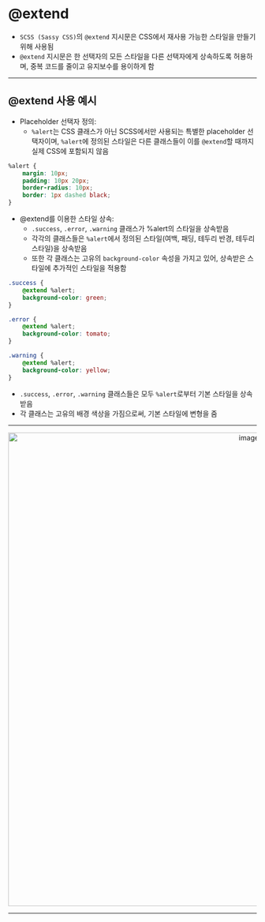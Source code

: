 # @extend

* `SCSS (Sassy CSS)`의 `@extend` 지시문은 CSS에서 재사용 가능한 스타일을 만들기 위해 사용됨
* `@extend` 지시문은 한 선택자의 모든 스타일을 다른 선택자에게 상속하도록 허용하며, 중복 코드를 줄이고 유지보수를 용이하게 함

***

## @extend 사용 예시

* Placeholder 선택자 정의:
    * `%alert`는 CSS 클래스가 아닌 SCSS에서만 사용되는 특별한 placeholder 선택자이며, `%alert`에 정의된 스타일은 다른 클래스들이 이를 `@extend`할 때까지 실제 CSS에 포함되지 않음

```CSS
%alert {
    margin: 10px;
    padding: 10px 20px;
    border-radius: 10px;
    border: 1px dashed black;
}
```

* @extend를 이용한 스타일 상속:
    * `.success`, `.error`, `.warning` 클래스가 %alert의 스타일을 상속받음
    * 각각의 클래스들은 `%alert`에서 정의된 스타일(여백, 패딩, 테두리 반경, 테두리 스타일)을 상속받음
    * 또한 각 클래스는 고유의 `background-color` 속성을 가지고 있어, 상속받은 스타일에 추가적인 스타일을 적용함

```CSS
.success {
    @extend %alert;
    background-color: green;
}

.error {
    @extend %alert;
    background-color: tomato;
}

.warning {
    @extend %alert;
    background-color: yellow;
}
```

* `.success`, `.error`, `.warning` 클래스들은 모두 `%alert`로부터 기본 스타일을 상속받음
* 각 클래스는 고유의 배경 색상을 가짐으로써, 기본 스타일에 변형을 줌

***

<p align="center">
<img width="960" alt="image" src="https://github.com/HaeChan-Jeon/study-record-consolidation/assets/146603024/e3d830b0-55b2-47a2-b7a2-0a21e70ee8a6">
</p>

***
